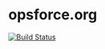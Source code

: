 # opsforce.org

[![Build Status](https://img.shields.io/travis/opsforce/site/master.svg?style=flat-square)](https://travis-ci.org/opsforce/site)